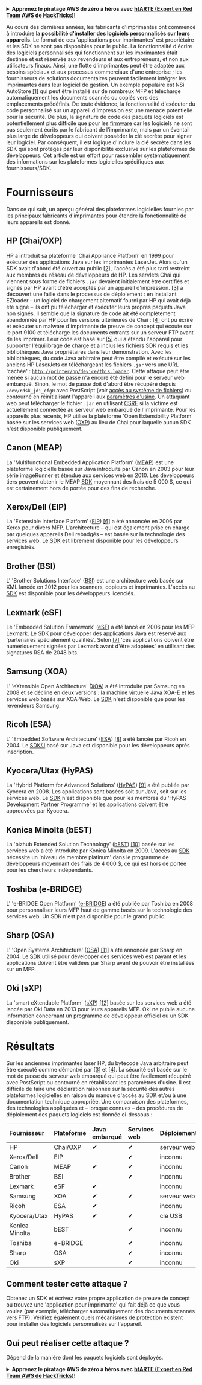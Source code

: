 <details>

<summary><strong>Apprenez le piratage AWS de zéro à héros avec</strong> <a href="https://training.hacktricks.xyz/courses/arte"><strong>htARTE (Expert en Red Team AWS de HackTricks)</strong></a><strong>!</strong></summary>

Autres moyens de soutenir HackTricks :

* Si vous souhaitez voir votre **entreprise annoncée dans HackTricks** ou **télécharger HackTricks en PDF**, consultez les [**PLANS D'ABONNEMENT**](https://github.com/sponsors/carlospolop) !
* Obtenez le [**swag officiel de PEASS & HackTricks**](https://peass.creator-spring.com)
* Découvrez [**La Famille PEASS**](https://opensea.io/collection/the-peass-family), notre collection de [**NFTs**](https://opensea.io/collection/the-peass-family) exclusifs
* **Rejoignez le** 💬 [**groupe Discord**](https://discord.gg/hRep4RUj7f) ou le [**groupe telegram**](https://t.me/peass) ou **suivez** moi sur **Twitter** 🐦 [**@carlospolopm**](https://twitter.com/carlospolopm)**.**
* **Partagez vos astuces de piratage en soumettant des PRs aux dépôts github** [**HackTricks**](https://github.com/carlospolop/hacktricks) et [**HackTricks Cloud**](https://github.com/carlospolop/hacktricks-cloud).

</details>


Au cours des dernières années, les fabricants d'imprimantes ont commencé à introduire la **possibilité d'installer des logiciels personnalisés sur leurs appareils**. Le format de ces 'applications pour imprimantes' est propriétaire et les SDK ne sont pas disponibles pour le public. La fonctionnalité d'écrire des logiciels personnalisés qui fonctionnent sur les imprimantes était destinée et est réservée aux revendeurs et aux entrepreneurs, et non aux utilisateurs finaux. Ainsi, une flotte d'imprimantes peut être adaptée aux besoins spéciaux et aux processus commerciaux d'une entreprise ; les fournisseurs de solutions documentaires peuvent facilement intégrer les imprimantes dans leur logiciel de gestion. Un exemple populaire est NSi AutoStore [\[1\]](http://hacking-printers.net/wiki/index.php/Software_packages#cite_note-1) qui peut être installé sur de nombreux MFP et télécharge automatiquement les documents scannés ou copiés vers des emplacements prédéfinis. De toute évidence, la fonctionnalité d'exécuter du code personnalisé sur un appareil d'impression est une menace potentielle pour la sécurité. De plus, la signature de code des paquets logiciels est potentiellement plus difficile que pour les [firmware](http://hacking-printers.net/wiki/index.php/Firmware_updates) car les logiciels ne sont pas seulement écrits par le fabricant de l'imprimante, mais par un éventail plus large de développeurs qui doivent posséder la clé secrète pour signer leur logiciel. Par conséquent, il est logique d'inclure la clé secrète dans les SDK qui sont protégés par leur disponibilité exclusive sur les plateformes de développeurs. Cet article est un effort pour rassembler systématiquement des informations sur les plateformes logicielles spécifiques aux fournisseurs/SDK.

# Fournisseurs

Dans ce qui suit, un aperçu général des plateformes logicielles fournies par les principaux fabricants d'imprimantes pour étendre la fonctionnalité de leurs appareils est donné.

## HP \(Chai/OXP\)

HP a introduit sa plateforme 'Chai Appliance Platform' en 1999 pour exécuter des applications Java sur les imprimantes LaserJet. Alors qu'un SDK avait d'abord été ouvert au public [\[2\]](http://hacking-printers.net/wiki/index.php/Software_packages#cite_note-2), l'accès a été plus tard restreint aux membres du réseau de développeurs de HP. Les servlets Chai qui viennent sous forme de fichiers `.jar` devaient initialement être certifiés et signés par HP avant d'être acceptés par un appareil d'impression. [\[3\]](http://hacking-printers.net/wiki/index.php/Software_packages#cite_note-phenoelit2002embedded-3) a découvert une faille dans le processus de déploiement : en installant EZloader – un logiciel de chargement alternatif fourni par HP qui avait déjà été signé – ils ont pu télécharger et exécuter leurs propres paquets Java non signés. Il semble que la signature de code ait été complètement abandonnée par HP pour les versions ultérieures de Chai : [\[4\]](http://hacking-printers.net/wiki/index.php/Software_packages#cite_note-mueller2016printers-4) ont pu écrire et exécuter un malware d'imprimante de preuve de concept qui écoute sur le port 9100 et télécharge les documents entrants sur un serveur FTP avant de les imprimer. Leur code est basé sur [\[5\]](http://hacking-printers.net/wiki/index.php/Software_packages#cite_note-5) qui a étendu l'appareil pour supporter l'équilibrage de charge et a inclus les fichiers SDK requis et les bibliothèques Java propriétaires dans leur démonstration. Avec les bibliothèques, du code Java arbitraire peut être compilé et exécuté sur les anciens HP LaserJets en téléchargeant les fichiers `.jar` vers une URL 'cachée' : [`http://printer/hp/device/this.loader`](http://printer/hp/device/this.loader). Cette attaque peut être menée si aucun mot de passe n'a encore été défini pour le serveur web embarqué. Sinon, le mot de passe doit d'abord être récupéré depuis `/dev/rdsk_jdi_cfg0` avec PostScript \(voir [accès au système de fichiers](http://hacking-printers.net/wiki/index.php/File_system_access)\) ou contourné en réinitialisant l'appareil aux [paramètres d'usine](http://hacking-printers.net/wiki/index.php/Factory_defaults). Un attaquant web peut télécharger le fichier `.jar` en utilisant [CSRF](https://en.wikipedia.org/wiki/Cross-site_request_forgery) si la victime est actuellement connectée au serveur web embarqué de l'imprimante. Pour les appareils plus récents, HP utilise la plateforme 'Open Extensibility Platform' basée sur les services web \([OXP](https://developers.hp.com/oxp/)\) au lieu de Chai pour laquelle aucun SDK n'est disponible publiquement.

## Canon \(MEAP\)

La 'Multifunctional Embedded Application Platform' \([MEAP](http://www.developersupport.canon.com/faq/335#t335n18)\) est une plateforme logicielle basée sur Java introduite par Canon en 2003 pour leur série imageRunner et étendue aux services web en 2010. Les développeurs tiers peuvent obtenir le MEAP [SDK](http://developersupport.canon.com/content/meap-sdk-0) moyennant des frais de 5 000 $, ce qui est certainement hors de portée pour des fins de recherche.

## Xerox/Dell \(EIP\)

La 'Extensible Interface Platform' \([EIP](http://www.office.xerox.com/eip/enus.html)\) [\[6\]](http://hacking-printers.net/wiki/index.php/Software_packages#cite_note-6) a été annoncée en 2006 par Xerox pour divers MFP. L'architecture – qui est également prise en charge par quelques appareils Dell rebadgés – est basée sur la technologie des services web. Le [SDK](http://www.office.xerox.com/eip/enus.html) est librement disponible pour les développeurs enregistrés.

## Brother \(BSI\)

L' 'Brother Solutions Interface' \([BSI](https://www.brother-usa.com/lp/civ/bsi.aspx)\) est une architecture web basée sur XML lancée en 2012 pour les scanners, copieurs et imprimantes. L'accès au [SDK](https://www.brother-usa.com/lp/civ/home.aspx) est disponible pour les développeurs licenciés.

## Lexmark \(eSF\)

Le 'Embedded Solution Framework' \([eSF](http://www.lexmark-emea.com/usa/BSD_solution_catalouge.pdf)\) a été lancé en 2006 pour les MFP Lexmark. Le SDK pour développer des applications Java est réservé aux 'partenaires spécialement qualifiés'. Selon [\[7\]](http://hacking-printers.net/wiki/index.php/Software_packages#cite_note-7) 'ces applications doivent être numériquement signées par Lexmark avant d'être adoptées' en utilisant des signatures RSA de 2048 bits.

## Samsung \(XOA\)

L' 'eXtensible Open Architecture' \([XOA](http://samsungprintingsolutions.com/2015/02/can-samsungs-extensible-open-architecture-xoa/)\) a été introduite par Samsung en 2008 et se décline en deux versions : la machine virtuelle Java XOA-E et les services web basés sur XOA-Web. Le [SDK](http://xoapartnerportal.com/) n'est disponible que pour les revendeurs Samsung.

## Ricoh \(ESA\)

L' 'Embedded Software Architecture' \([ESA](https://www.ricoh.com/esa/)\) [\[8\]](http://hacking-printers.net/wiki/index.php/Software_packages#cite_note-8) a été lancée par Ricoh en 2004. Le [SDK/J](http://www.ricoh-developer.com/content/device-sdk-type-j-sdkj-overview) basé sur Java est disponible pour les développeurs après inscription.

## Kyocera/Utax \(HyPAS\)

La 'Hybrid Platform for Advanced Solutions' \([HyPAS](http://usa.kyoceradocumentsolutions.com/americas/jsp/Kyocera/hypas_overview.jsp)\) [\[9\]](http://hacking-printers.net/wiki/index.php/Software_packages#cite_note-9) a été publiée par Kyocera en 2008. Les applications sont basées soit sur Java, soit sur les services web. Le [SDK](https://www.kyoceradocumentsolutions.eu/index/document_solutions/HyPAS/hypas_developer_partner.html) n'est disponible que pour les membres du 'HyPAS Development Partner Programme' et les applications doivent être approuvées par Kyocera.

## Konica Minolta \(bEST\)

La 'bizhub Extended Solution Technology' \([bEST](https://best.kmbs.us/)\) [\[10\]](http://hacking-printers.net/wiki/index.php/Software_packages#cite_note-10) basée sur les services web a été introduite par Konica Minolta en 2009. L'accès au [SDK](https://best.kmbs.us/pages/levels.php) nécessite un 'niveau de membre platinum' dans le programme de développeurs moyennant des frais de 4 000 $, ce qui est hors de portée pour les chercheurs indépendants.

## Toshiba \(e-BRIDGE\)

L' 'e-BRIDGE Open Platform' \([e-BRIDGE](http://www.estudio.com.sg/solutions_ebridge.aspx)\) a été publiée par Toshiba en 2008 pour personnaliser leurs MFP haut de gamme basés sur la technologie des services web. Un SDK n'est pas disponible pour le grand public.

## Sharp \(OSA\)

L' 'Open Systems Architecture' \([OSA](http://siica.sharpusa.com/Document-Systems/Sharp-OSA)\) [\[11\]](http://hacking-printers.net/wiki/index.php/Software_packages#cite_note-11) a été annoncée par Sharp en 2004. Le [SDK](http://sharp-partners.com/us/PartnerPrograms/DeveloperProgram/tabid/722/Default.aspx) utilisé pour développer des services web est payant et les applications doivent être validées par Sharp avant de pouvoir être installées sur un MFP.

## Oki \(sXP\)

La 'smart eXtendable Platform' \([sXP](http://www.oki.com/en/press/2014/09/z14053e.html)\) [\[12\]](http://hacking-printers.net/wiki/index.php/Software_packages#cite_note-12) basée sur les services web a été lancée par Oki Data en 2013 pour leurs appareils MFP. Oki ne publie aucune information concernant un programme de développeur officiel ou un SDK disponible publiquement.

# Résultats

Sur les anciennes imprimantes laser HP, du bytecode Java arbitraire peut être exécuté comme démontré par [\[3\]](http://hacking-printers.net/wiki/index.php/Software_packages#cite_note-phenoelit2002embedded-3) et [\[4\]](http://hacking-printers.net/wiki/index.php/Software_packages#cite_note-mueller2016printers-4). La sécurité est basée sur le mot de passe du serveur web embarqué qui peut être facilement récupéré avec PostScript ou contourné en rétablissant les paramètres d'usine. Il est difficile de faire une déclaration raisonnée sur la sécurité des autres plateformes logicielles en raison du manque d'accès au SDK et/ou à une documentation technique appropriée. Une comparaison des plateformes, des technologies appliquées et – lorsque connues – des procédures de déploiement des paquets logiciels est donnée ci-dessous :

| Fournisseur | Plateforme | Java embarqué | Services web | Déploiement |
| :--- | :--- | :--- | :--- | :--- |
| HP | Chai/OXP | ✔ | ✔ | serveur web |
| Xerox/Dell | EIP |  | ✔ | inconnu |
| Canon | MEAP | ✔ | ✔ | inconnu |
| Brother | BSI |  | ✔ | inconnu |
| Lexmark | eSF | ✔ |  | inconnu |
| Samsung | XOA | ✔ | ✔ | serveur web |
| Ricoh | ESA | ✔ |  | inconnu |
| Kyocera/Utax | HyPAS | ✔ | ✔ | clé USB |
| Konica Minolta | bEST |  | ✔ | inconnu |
| Toshiba | e-BRIDGE |  | ✔ | inconnu |
| Sharp | OSA |  | ✔ | inconnu |
| Oki | sXP |  | ✔ | inconnu |

## **Comment tester cette attaque ?**

Obtenez un SDK et écrivez votre propre application de preuve de concept ou trouvez une 'application pour imprimante' qui fait déjà ce que vous voulez \(par exemple, télécharger automatiquement des documents scannés vers FTP\). Vérifiez également quels mécanismes de protection existent pour installer des logiciels personnalisés sur l'appareil.

## **Qui peut réaliser cette attaque ?**

Dépend de la manière dont les paquets logiciels sont déployés.



<details>

<summary><strong>Apprenez le piratage AWS de zéro à héros avec</strong> <a href="https://training.hacktricks.xyz/courses/arte"><strong>htARTE (Expert en Red Team AWS de HackTricks)</strong></a><strong>!</strong></summary>

Autres moyens de soutenir HackTricks :

* Si vous souhaitez voir votre **entreprise annoncée dans HackTricks** ou **télécharger HackTricks en PDF**, consultez les [**PLANS D'ABONNEMENT**](https://github.com/sponsors/carlospolop) !
* Obtenez le [**swag officiel de PEASS & HackTricks**](https://peass.creator-spring.com)
* Découvrez [**La Famille PEASS**](https://opensea.io/collection/the-peass-family), notre collection de [**NFTs**](https://opensea.io/collection/the-peass-family) exclusifs
* **Rejoignez le** 💬 [**groupe Discord**](https://discord.gg/hRep4RUj7f) ou le [**groupe telegram**](https://t.me/peass) ou **suivez** moi sur **Twitter** 🐦 [**@carlospolopm**](https://twitter.com/carlospolopm)**.**
* **Partagez vos astuces de piratage en soumettant des PRs aux dépôts github** [**HackTricks**](https://github.com/carlospolop/hacktricks) et [**HackTricks Cloud**](https://github.com/carlospolop/hacktricks-cloud).

</details>
